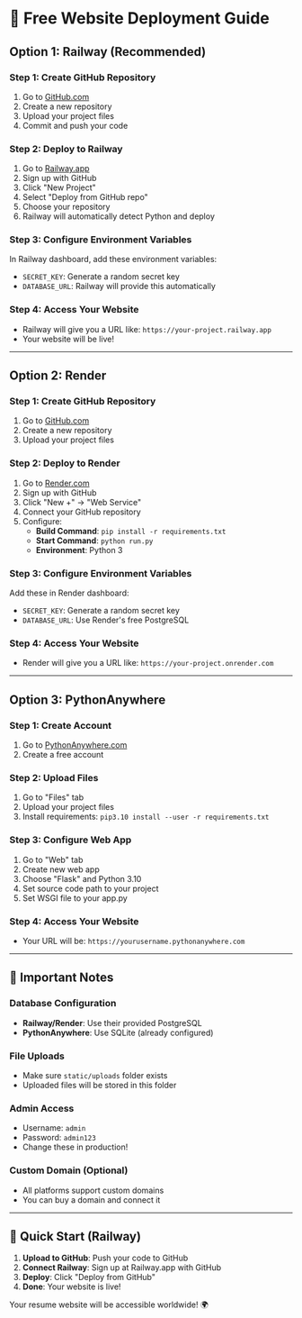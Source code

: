 # 🚀 Free Website Deployment Guide

## Option 1: Railway (Recommended)

### Step 1: Create GitHub Repository
1. Go to [GitHub.com](https://github.com)
2. Create a new repository
3. Upload your project files
4. Commit and push your code

### Step 2: Deploy to Railway
1. Go to [Railway.app](https://railway.app)
2. Sign up with GitHub
3. Click "New Project"
4. Select "Deploy from GitHub repo"
5. Choose your repository
6. Railway will automatically detect Python and deploy

### Step 3: Configure Environment Variables
In Railway dashboard, add these environment variables:
- `SECRET_KEY`: Generate a random secret key
- `DATABASE_URL`: Railway will provide this automatically

### Step 4: Access Your Website
- Railway will give you a URL like: `https://your-project.railway.app`
- Your website will be live!

---

## Option 2: Render

### Step 1: Create GitHub Repository
1. Go to [GitHub.com](https://github.com)
2. Create a new repository
3. Upload your project files

### Step 2: Deploy to Render
1. Go to [Render.com](https://render.com)
2. Sign up with GitHub
3. Click "New +" → "Web Service"
4. Connect your GitHub repository
5. Configure:
   - **Build Command**: `pip install -r requirements.txt`
   - **Start Command**: `python run.py`
   - **Environment**: Python 3

### Step 3: Configure Environment Variables
Add these in Render dashboard:
- `SECRET_KEY`: Generate a random secret key
- `DATABASE_URL`: Use Render's free PostgreSQL

### Step 4: Access Your Website
- Render will give you a URL like: `https://your-project.onrender.com`

---

## Option 3: PythonAnywhere

### Step 1: Create Account
1. Go to [PythonAnywhere.com](https://pythonanywhere.com)
2. Create a free account

### Step 2: Upload Files
1. Go to "Files" tab
2. Upload your project files
3. Install requirements: `pip3.10 install --user -r requirements.txt`

### Step 3: Configure Web App
1. Go to "Web" tab
2. Create new web app
3. Choose "Flask" and Python 3.10
4. Set source code path to your project
5. Set WSGI file to your app.py

### Step 4: Access Your Website
- Your URL will be: `https://yourusername.pythonanywhere.com`

---

## 🔧 Important Notes

### Database Configuration
- **Railway/Render**: Use their provided PostgreSQL
- **PythonAnywhere**: Use SQLite (already configured)

### File Uploads
- Make sure `static/uploads` folder exists
- Uploaded files will be stored in this folder

### Admin Access
- Username: `admin`
- Password: `admin123`
- Change these in production!

### Custom Domain (Optional)
- All platforms support custom domains
- You can buy a domain and connect it

---

## 🎯 Quick Start (Railway)

1. **Upload to GitHub**: Push your code to GitHub
2. **Connect Railway**: Sign up at Railway.app with GitHub
3. **Deploy**: Click "Deploy from GitHub"
4. **Done**: Your website is live!

Your resume website will be accessible worldwide! 🌍
